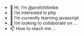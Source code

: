 - 👋 Hi, I’m @profchitimbe
- 👀 I’m interested in php
- 🌱 I’m currently learning javascript
- 💞️ I’m looking to collaborate on ...
- 📫 How to reach me ...

<!---
profchitimbe/profchitimbe is a ✨ special ✨ repository because its `README.md` (this file) appears on your GitHub profile.
You can click the Preview link to take a look at your changes.
--->
